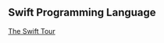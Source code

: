 Swift Programming Language
----------------

[The Swift Tour](https://github.com/rocooshiang/LearningSwiftRecord/blob/master/Swift-Programming-Language/docs/The-Swift-Tour.md)
